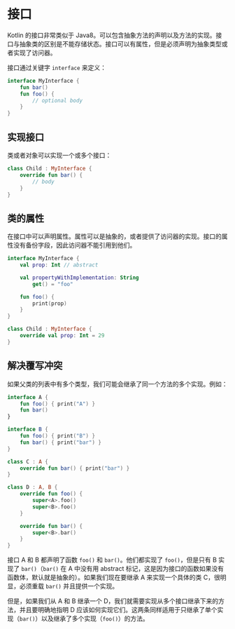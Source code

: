 # 接口

Kotlin 的接口非常类似于 Java8。可以包含抽象方法的声明以及方法的实现。接口与抽象类的区别是不能存储状态。接口可以有属性，但是必须声明为抽象类型或者实现了访问器。

接口通过关键字 `interface` 来定义：

```kotlin
interface MyInterface {
    fun bar()
    fun foo() {
        // optional body
    }
}
```

## 实现接口
类或者对象可以实现一个或多个接口：

```kotlin
class Child : MyInterface {
    override fun bar() {
        // body
    }
}
```

## 类的属性
在接口中可以声明属性。属性可以是抽象的，或者提供了访问器的实现。接口的属性没有备份字段，因此访问器不能引用到他们。

```kotlin
interface MyInterface {
    val prop: Int // abstract

    val propertyWithImplementation: String
        get() = "foo"

    fun foo() {
        print(prop)
    }
}

class Child : MyInterface {
    override val prop: Int = 29
}
```

## 解决覆写冲突
如果父类的列表中有多个类型，我们可能会继承了同一个方法的多个实现。例如：

```kotlin
interface A {
    fun foo() { print("A") }
    fun bar()
}

interface B {
    fun foo() { print("B") }
    fun bar() { print("bar") }
}

class C : A {
    override fun bar() { print("bar") }
}

class D : A, B {
    override fun foo() {
        super<A>.foo()
        super<B>.foo()
    }

    override fun bar() {
        super<B>.bar()
    }
}
```

接口 A 和 B 都声明了函数 `foo()` 和 `bar()`。他们都实现了 `foo()`，但是只有 B 实现了 `bar()`（`bar()` 在 A 中没有用 abstract 标记，这是因为接口的函数如果没有函数体，默认就是抽象的）。如果我们现在要继承 A 来实现一个具体的类 C，很明显，必须重载 `bar()` 并且提供一个实现。

但是，如果我们从 A 和 B 继承一个 D，我们就需要实现从多个接口继承下来的方法，并且要明确地指明 D 应该如何实现它们。这两条同样适用于只继承了单个实现（`bar()`）以及继承了多个实现（`foo()`）的方法。
